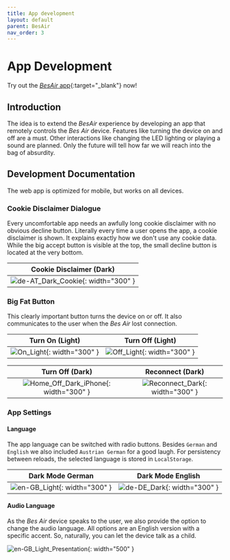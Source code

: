 ```yaml
---
title: App development
layout: default
parent: BesAir
nav_order: 3
---
```


# App Development

Try out the [_BesAir_ app](http://bes-air.😡🤖.ml/){:target="\_blank"} now!

## Introduction

The idea is to extend the _BesAir_ experience by developing an app that remotely controls the _Bes Air_ device. Features like turning the device on and off are a must. Other interactions like changing the LED lighting or playing a sound are planned. Only the future will tell how far we will reach into the bag of absurdity.

## Development Documentation

The web app is optimized for mobile, but works on all devices.

### Cookie Disclaimer Dialogue

Every uncomfortable app needs an awfully long cookie disclaimer with no obvious decline button. Literally every time a user opens the app, a cookie disclaimer is shown. It explains exactly how we don't use any cookie data. While the big accept button is visible at the top, the small decline button is located at the very bottom.

| Cookie Disclaimer (Dark) |
| :-----: |
| ![de-AT_Dark_Cookie](assets/app-screenshots/disclaimers/de-AT_Dark_Cookie.png){: width="300"  } |

### Big Fat Button

This clearly important button turns the device on or off. It also communicates to the user when the _Bes Air_ lost connection.

| Turn On (Light) | Turn Off (Light) |
| :-----: | :-----: |
| ![On_Light](assets/app-screenshots/home/On_Light.png){: width="300" } | ![Off_Light](assets/app-screenshots/home/Off_Light.png){: width="300" } |

| Turn Off (Dark) | Reconnect (Dark) |
| :-----: | :-----: |
| ![Home_Off_Dark_iPhone](assets/app-screenshots/home/Off_Dark.png){: width="300" } | ![Reconnect_Dark](assets/app-screenshots/home/Reconnect_Dark.png){: width="300" } |

### App Settings

#### Language

The app language can be switched with radio buttons. Besides `German` and `English` we also included `Austrian German` for a good laugh. For persistency between reloads, the selected language is stored in `LocalStorage`.

|                                Dark Mode German                                 |                               Dark Mode English                               |
| :-----------------------------------------------------------------------------: | :---------------------------------------------------------------------------: |
| ![en-GB_Light](assets/app-screenshots/settings/en-GB_Light.png){: width="300" } | ![de-DE_Dark](assets/app-screenshots/settings/de-DE_Dark.png){: width="300" } |

#### Audio Language

As the _Bes Air_ device speaks to the user, we also provide the option to change the audio language. All options are an English version with a specific accent. So, naturally, you can let the device talk as a child.

![en-GB_Light_Presentation](assets/app-screenshots/settings/en-GB_Light_Presentation.jpg){: width="500" }
